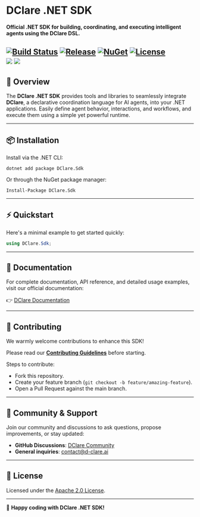 ﻿# DClare .NET SDK

**Official .NET SDK for building, coordinating, and executing intelligent agents using the DClare DSL.**

[![Build Status](https://img.shields.io/github/actions/workflow/status/d-clare/sdk-net/build.yml?branch=main)](https://github.com/d-clare/sdk-net/actions)
[![Release](https://img.shields.io/github/v/release/d-clare/sdk-net?include_prereleases)](https://github.com/d-clare/sdk-net/releases)
[![NuGet](https://img.shields.io/nuget/v/DClare.Sdk.svg)](https://nuget.org/packages/DClare.Sdk)
[![License](https://img.shields.io/github/license/d-clare/sdk-net)](LICENSE)
<br>
[<img src="http://img.shields.io/badge/Website-blue?style=flat&logo=google-chrome&logoColor=white">](https://d-clare.ai/) 
[<img src="https://img.shields.io/badge/LinkedIn-blue?logo=linkedin&logoColor=white">](https://www.linkedin.com/company/d-clare/)
---

## 🚀 Overview

The **DClare .NET SDK** provides tools and libraries to seamlessly integrate **DClare**, a declarative coordination language for AI agents, into your .NET applications. Easily define agent behavior, interactions, and workflows, and execute them using a simple yet powerful runtime.

---

## 📦 Installation

Install via the .NET CLI:

```shell
dotnet add package DClare.Sdk
```

Or through the NuGet package manager:

```shell
Install-Package DClare.Sdk
```

---

## ⚡ Quickstart

Here's a minimal example to get started quickly:

```csharp
using DClare.Sdk;


```

---

## 📖 Documentation

For complete documentation, API reference, and detailed usage examples, visit our official documentation:

👉 [DClare Documentation](https://github.com/DClare/specification)

---

## 🚧 Contributing

We warmly welcome contributions to enhance this SDK!

Please read our [**Contributing Guidelines**](CONTRIBUTING.md) before starting.

Steps to contribute:

- Fork this repository.
- Create your feature branch (`git checkout -b feature/amazing-feature`).
- Open a Pull Request against the main branch.

---

## 📌 Community & Support

Join our community and discussions to ask questions, propose improvements, or stay updated:

- **GitHub Discussions**: [DClare Community](https://github.com/DClare/community/discussions)
- **General inquiries**: [contact@d-clare.ai](mailto:contact@d-clare.ai)

---

## 📜 License

Licensed under the [Apache 2.0 License](LICENSE).

---

🌟 **Happy coding with DClare .NET SDK!**
